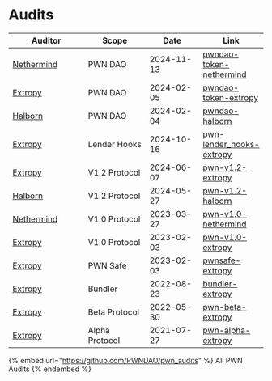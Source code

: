 # Audits

<table><thead><tr><th width="183">Auditor</th><th width="154">Scope</th><th width="131">Date</th><th>Link</th></tr></thead><tbody><tr><td><a href="https://www.nethermind.io/smart-contract-audits">Nethermind</a></td><td>PWN DAO</td><td>2024-11-13</td><td><a href="https://github.com/PWNDAO/pwn_audits/blob/main/dao/pwndao-token-nethermind.pdf">pwndao-token-nethermind</a></td></tr><tr><td><a href="https://security.extropy.io/">Extropy</a></td><td>PWN DAO</td><td>2024-02-05</td><td><a href="https://github.com/PWNDAO/pwn_audits/blob/main/dao/pwndao-token-extropy.pdf">pwndao-token-extropy</a></td></tr><tr><td><a href="https://www.halborn.com/audits">Halborn</a></td><td>PWN DAO</td><td>2024-02-04</td><td><a href="https://github.com/PWNDAO/pwn_audits/blob/main/dao/pwndao-halborn.pdf">pwndao-halborn</a></td></tr><tr><td><a href="https://security.extropy.io/">Extropy</a></td><td>Lender Hooks</td><td>2024-10-16</td><td><a href="https://github.com/PWNDAO/pwn_audits/blob/main/protocol/pwn-lender_hooks-extropy.pdf">pwn-lender_hooks-extropy</a></td></tr><tr><td><a href="https://security.extropy.io/">Extropy</a></td><td>V1.2 Protocol</td><td>2024-06-07</td><td><a href="https://github.com/PWNDAO/pwn_audits/blob/main/protocol/pwn-v1.2-extropy.pdf">pwn-v1.2-extropy</a></td></tr><tr><td><a href="https://www.halborn.com/audits">Halborn</a></td><td>V1.2 Protocol</td><td>2024-05-27</td><td><a href="https://github.com/PWNDAO/pwn_audits/blob/main/protocol/pwn-v1.2-halborn.pdf">pwn-v1.2-halborn</a></td></tr><tr><td><a href="https://www.nethermind.io/smart-contract-audits">Nethermind</a></td><td>V1.0 Protocol</td><td>2023-03-27</td><td><a href="https://github.com/PWNDAO/pwn_audits/blob/main/protocol/pwn-v1.0-nethermind.pdf">pwn-v1.0-nethermind</a></td></tr><tr><td><a href="https://security.extropy.io/">Extropy</a></td><td>V1.0 Protocol</td><td>2023-02-03</td><td><a href="https://github.com/PWNDAO/pwn_audits/blob/main/protocol/pwn-v1.0-extropy.pdf">pwn-v1.0-extropy</a></td></tr><tr><td><a href="https://security.extropy.io/">Extropy</a></td><td>PWN Safe</td><td>2023-02-03</td><td><a href="https://github.com/PWNDAO/pwn_audits/blob/main/pwn_safe/pwnsafe-extropy.pdf">pwnsafe-extropy</a></td></tr><tr><td><a href="https://security.extropy.io/">Extropy</a></td><td>Bundler</td><td>2022-08-23</td><td><a href="https://github.com/PWNDAO/pwn_audits/blob/main/bundler/bundler-extropy.pdf">bundler-extropy</a></td></tr><tr><td><a href="https://security.extropy.io/">Extropy</a></td><td>Beta Protocol</td><td>2022-05-30</td><td><a href="https://github.com/PWNDAO/pwn_audits/blob/main/protocol/pwn-beta-extropy.pdf">pwn-beta-extropy</a></td></tr><tr><td><a href="https://security.extropy.io/">Extropy</a></td><td>Alpha Protocol</td><td>2021-07-27</td><td><a href="https://github.com/PWNDAO/pwn_audits/blob/main/protocol/pwn-alpha-extropy.pdf">pwn-alpha-extropy</a></td></tr></tbody></table>

{% embed url="https://github.com/PWNDAO/pwn_audits" %}
All PWN Audits
{% endembed %}
